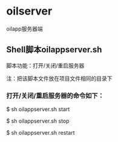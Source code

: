 # oilserver
oilapp服务器端

## Shell脚本oilappserver.sh
脚本功能：打开/关闭/重启服务器

注：把该脚本文件放在项目文件相同的目录下


### 打开/关闭/重启服务器的命令如下：
$ sh oilappserver.sh start

$ sh oilappserver.sh stop

$ sh oilappserver.sh restart
